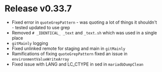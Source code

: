 # Release v0.33.7

- Fixed error in `quoteGrepPattern` - was quoting a lot of things it shouldn't - tested updated to use grep
- Removed `# _IDENTICAL_ _text` and `_text.sh` which was used in a single place
- `gitMainly` logging
- Fixed unlinked remote for staging and main in `gitMainly`
- Ramifications of fixing `quoteGrepPattern` fixed an issue in `environmentValueWriteArray`
- Fixed issue with LANG and LC_CTYPE in sed in `mariadbDumpClean`
